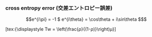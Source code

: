 

### cross entropy error (交差エントロピー誤差)

``` math
e^{i\pi} = -1
$ e^{i\theta} = \cos\theta + i\sin\theta $
```


[tex:{\displaystyle Tw = \left(\frac{ρ}{(1-ρ)}\right)μ}]
